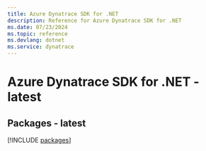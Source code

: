 ```yaml
---
title: Azure Dynatrace SDK for .NET
description: Reference for Azure Dynatrace SDK for .NET
ms.date: 07/23/2024
ms.topic: reference
ms.devlang: dotnet
ms.service: dynatrace
---
```

# Azure Dynatrace SDK for .NET - latest
## Packages - latest
[!INCLUDE [packages](dynatrace-index.md)]